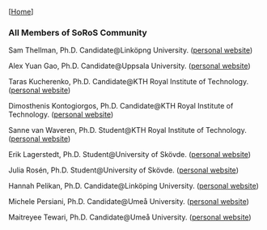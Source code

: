 [[Home](index.html)]
### All Members of SoRoS Community

Sam Thellman, Ph.D. Candidate@Linköpng University. ([personal website](https://www.ida.liu.se/~samth78/))

Alex Yuan Gao, Ph.D. Candidate@Uppsala University. ([personal website](http://gaoyuankidult.github.io/about/))

Taras Kucherenko, Ph.D. Candidate@KTH Royal Institute of Technology. ([personal website](https://svito-zar.github.io/))

Dimosthenis Kontogiorgos, Ph.D. Candidate@KTH Royal Institute of Technology. ([personal website](https://www.kth.se/profile/diko/))

Sanne van Waveren, Ph.D. Student@KTH Royal Institute of Technology. ([personal website](https://www.kth.se/profile/sannevw/))

Erik Lagerstedt, Ph.D. Student@University of Skövde. ([personal website](http://www.his.se/om-oss/Organisation/Personalsidor/erik_lagerstedt/))

Julia Rosén, Ph.D. Student@University of Skövde. ([personal website](http://www.his.se/om-oss/Organisation/Personalsidor/Julia-Rosen/))

Hannah Pelikan, Ph.D. Candidate@Linköping University. ([personal website](https://www.hannahpelikan.com))

Michele Persiani, Ph.D. Candidate@Umeå University. ([personal website](https://www.umu.se/en/staff/michele-persiani/))

Maitreyee Tewari, Ph.D. Candidate@Umeå University. ([personal website](https://www.umu.se/en/staff/maitreyee-maitreyee/))
